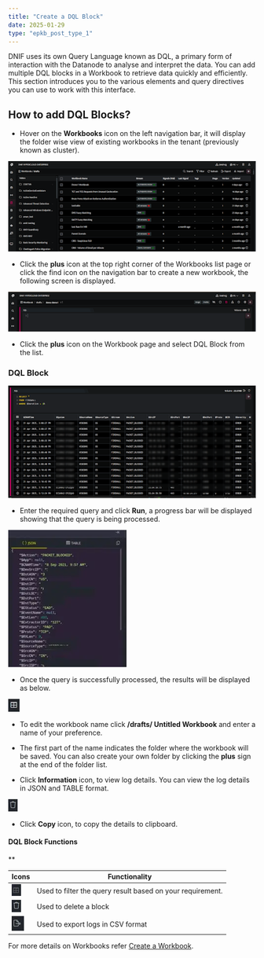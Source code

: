 ```yaml
---
title: "Create a DQL Block"
date: 2025-01-29
type: "epkb_post_type_1"
---
```


  
DNIF uses its own Query Language known as DQL, a primary form of interaction with the Datanode to analyse and interpret the data. You can add multiple DQL blocks in a Workbook to retrieve data quickly and efficiently. This section introduces you to the various elements and query directives you can use to work with this interface.

## **How to add DQL Blocks?**

- Hover on the **Workbooks** icon on the left navigation bar, it will display the folder wise view of existing workbooks in the tenant (previously known as cluster).

![image 1-Dec-21-2023-04-36-33-2550-AM](./images-%20Create%20an%20SQL%20Block/Create-a-SQL-Block-1.png)

- Click the **plus** icon at the top right corner of the Workbooks list page or click the find icon on the navigation bar to create a new workbook, the following screen is displayed.

![image 2-Dec-21-2023-04-36-46-4206-AM](./images-%20Create%20an%20SQL%20Block/Create-a-SQL-Block-2.png)

- Click the **plus** icon on the Workbook page and select DQL Block from the list.

### **DQL Block**

![image 3-Dec-21-2023-04-37-17-4167-AM](./images-%20Create%20an%20SQL%20Block/Create-a-SQL-Block-3.png)

- Enter the required query and click **Run**, a progress bar will be displayed showing that the query is being processed.

![image 4-Dec-21-2023-04-37-37-0705-AM](./images-%20Create%20an%20SQL%20Block/Create-a-SQL-Block-4.webp)

- Once the query is successfully processed, the results will be displayed as below.

![image 5-Dec-21-2023-04-39-34-5841-AM](./images-%20Create%20an%20SQL%20Block/Create-a-SQL-Block-5.webp)

- To edit the workbook name click **/drafts/ Untitled Workbook** and enter a name of your preference.

- The first part of the name indicates the folder where the workbook will be saved. You can also create your own folder by clicking the **plus** sign at the end of the folder list.

- Click **Information** icon, to view log details. You can view the log details in JSON and TABLE format.

![image 6-Dec-21-2023-04-40-20-1248-AM](./images-%20Create%20an%20SQL%20Block/Create-a-SQL-Block-6.webp)

- Click **Copy** icon, to copy the details to clipboard.

#### DQL Block Functions  
**

| **Icons** | **Functionality** |
| --- | --- |
| ![image 7-Dec-21-2023-04-40-40-1593-AM](./images-Create%20a%20DQL%20Block/Create-a-DQL-Block-7.webp) | Used to filter the query result based on your requirement. |
| ![image 8-Dec-21-2023-04-40-47-4588-AM](./images-Create%20a%20DQL%20Block/Create-a-DQL-Block-8.webp) | Used to delete a block |
| ![image 9-Dec-21-2023-04-40-53-9987-AM](./images-Create%20a%20DQL%20Block/Create-a-DQL-Block-9.webp) | Used to export logs in CSV format |

For more details on Workbooks refer [Create a Workbook](https://dnif.it/kb/hunting-with-workbooks/getting-started-hunting-with-workbooks/how-to-create-a-workbook-2/).
